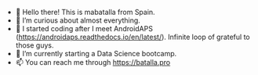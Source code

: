 - 👋 Hello there! This is mabatalla from Spain.
- 👀 I’m curious about almost everything.
- 💞️ I started coding after I meet AndroidAPS (https://androidaps.readthedocs.io/en/latest/). Infinite loop of grateful to those guys.
- 🌱 I’m currently starting a Data Science bootcamp.
- 📫 You can reach me through https://batalla.pro

<!---
BatallaPro/BatallaPro is a ✨ special ✨ repository because its `README.md` (this file) appears on your GitHub profile.
You can click the Preview link to take a look at your changes.
--->
